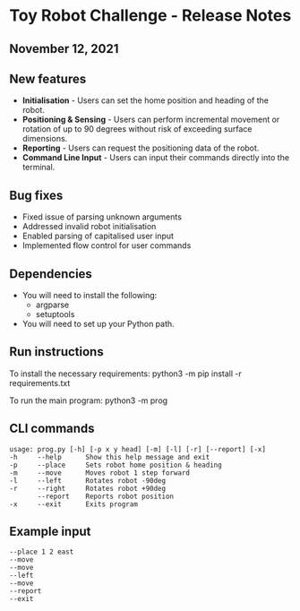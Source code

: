 # Toy Robot Challenge - Release Notes
## November 12, 2021

## New features
* **Initialisation** - Users can set the home position and heading of the robot.
* **Positioning & Sensing** - Users can perform incremental movement or rotation of up to 90 degrees without risk of exceeding surface dimensions.
* **Reporting** - Users can request the positioning data of the robot.
* **Command Line Input** - Users can input their commands directly into the terminal.

## Bug fixes
* Fixed issue of parsing unknown arguments
* Addressed invalid robot initialisation
* Enabled parsing of capitalised user input
* Implemented flow control for user commands

## Dependencies
* You will need to install the following:
    * argparse
    * setuptools
* You will need to set up your Python path.

## Run instructions
To install the necessary requirements:
    python3 -m pip install -r requirements.txt

To run the main program:
    python3 -m prog

## CLI commands
    usage: prog.py [-h] [-p x y head] [-m] [-l] [-r] [--report] [-x]
    -h     --help      Show this help message and exit
    -p     --place     Sets robot home position & heading
    -m     --move      Moves robot 1 step forward
    -l     --left      Rotates robot -90deg
    -r     --right     Rotates robot +90deg
           --report    Reports robot position
    -x     --exit      Exits program

## Example input
    --place 1 2 east
    --move
    --move
    --left
    --move
    --report
    --exit
